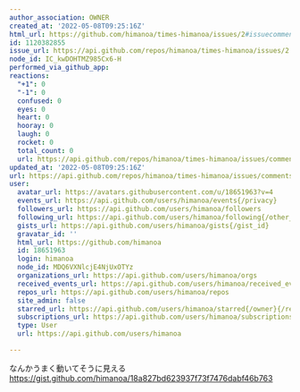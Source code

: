 ```yaml
---
author_association: OWNER
created_at: '2022-05-08T09:25:16Z'
html_url: https://github.com/himanoa/times-himanoa/issues/2#issuecomment-1120382855
id: 1120382855
issue_url: https://api.github.com/repos/himanoa/times-himanoa/issues/2
node_id: IC_kwDOHTMZ985Cx6-H
performed_via_github_app: 
reactions:
  "+1": 0
  "-1": 0
  confused: 0
  eyes: 0
  heart: 0
  hooray: 0
  laugh: 0
  rocket: 0
  total_count: 0
  url: https://api.github.com/repos/himanoa/times-himanoa/issues/comments/1120382855/reactions
updated_at: '2022-05-08T09:25:16Z'
url: https://api.github.com/repos/himanoa/times-himanoa/issues/comments/1120382855
user:
  avatar_url: https://avatars.githubusercontent.com/u/18651963?v=4
  events_url: https://api.github.com/users/himanoa/events{/privacy}
  followers_url: https://api.github.com/users/himanoa/followers
  following_url: https://api.github.com/users/himanoa/following{/other_user}
  gists_url: https://api.github.com/users/himanoa/gists{/gist_id}
  gravatar_id: ''
  html_url: https://github.com/himanoa
  id: 18651963
  login: himanoa
  node_id: MDQ6VXNlcjE4NjUxOTYz
  organizations_url: https://api.github.com/users/himanoa/orgs
  received_events_url: https://api.github.com/users/himanoa/received_events
  repos_url: https://api.github.com/users/himanoa/repos
  site_admin: false
  starred_url: https://api.github.com/users/himanoa/starred{/owner}{/repo}
  subscriptions_url: https://api.github.com/users/himanoa/subscriptions
  type: User
  url: https://api.github.com/users/himanoa

---
```

なんかうまく動いてそうに見える
https://gist.github.com/himanoa/18a827bd623937f73f7476dabf46b763